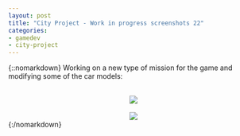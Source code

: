 ```yaml
---
layout: post
title: "City Project - Work in progress screenshots 22"
categories:
- gamedev
- city-project
---
```


{::nomarkdown}
Working on a new type of mission for the game and modifying some of the car models:<br /><br /><div class="separator" style="clear: both; text-align: center;"><img border="0" src="http://2.bp.blogspot.com/-bdTHVFHn-gA/TrseRFVAiFI/AAAAAAAAANE/GIH_lZAowj8/s1600/blog.binarynonsense.com_20111110_1.jpg" /></div><br /><div class="separator" style="clear: both; text-align: center;"><img border="0" src="http://1.bp.blogspot.com/-__snDpzj9BE/Trsh6LobvDI/AAAAAAAAANQ/dcCrcOvqPd0/s1600/blog.binarynonsense.com_20111110_2.jpg" /></div>
{:/nomarkdown}